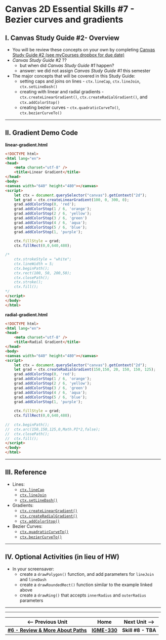 # Canvas 2D Essential Skills #7 - Bezier curves and gradients

## I. Canvas Study Guide #2-  Overview
- You will be review these concepts on your own by completing [Canvas Study Guide #2 (see myCourses dropbox for due date)](https://github.com/tonethar/IGME-330-Master/blob/master/notes/HW-SG-2.md) 
- *Canvas Study Guide #2* ??
  - but when did *Canvas Study Guide #1* happen? 
  - answer:  we did not assign *Canvas Study Guide #1* this semester
- The major concepts that will be covered in this Study Guide:
  - setting caps and joins on lines - `ctx.lineCap`, `ctx.lineJoin`, `ctx.setLineDash()`
  - creating with linear and radial gradients - `ctx.createLinearGradient()`, `ctx.createRadialGradient()`, and `ctx.addColorStop()`
  - creating bezier curves - `ctx.quadraticCurveTo()`, `ctx.bezierCurveTo()`

<hr>

## II. Gradient Demo Code

**linear-gradient.html**

```html
<!DOCTYPE html>
<html lang="en">
<head>
	<meta charset="utf-8" />
	<title>Linear Gradient</title>
</head>
<body>
<canvas width="640" height="480"></canvas>
<script>
	let ctx = document.querySelector("canvas").getContext("2d");
	let grad = ctx.createLinearGradient(100, 0, 300, 0);
	grad.addColorStop(0, 'red');
	grad.addColorStop(1 / 6, 'orange');
	grad.addColorStop(2 / 6, 'yellow');
	grad.addColorStop(3 / 6, 'green')
	grad.addColorStop(4 / 6, 'aqua');
	grad.addColorStop(5 / 6, 'blue');
	grad.addColorStop(1, 'purple');
	
	ctx.fillStyle = grad;
	ctx.fillRect(0,0,640,480);

/*
	ctx.strokeStyle = "white";
	ctx.lineWidth = 5;
	ctx.beginPath();
	ctx.rect(100, 50, 200,50);
	ctx.closePath();
	ctx.stroke();
	ctx.fill();
*/
</script>
</body>
</html>
```

**radial-gradient.html**

```html
<!DOCTYPE html>
<html lang="en">
<head>
	<meta charset="utf-8" />
	<title>Radial Gradient</title>
</head>
<body>
<canvas width="640" height="480"></canvas>
<script>
	let ctx = document.querySelector("canvas").getContext("2d");
	let grad = ctx.createRadialGradient(150,150, 20, 150, 150, 125);
	grad.addColorStop(0, 'red');
	grad.addColorStop(1 / 6, 'orange');
	grad.addColorStop(2 / 6, 'yellow');
	grad.addColorStop(3 / 6, 'green')
	grad.addColorStop(4 / 6, 'aqua');
	grad.addColorStop(5 / 6, 'blue');
	grad.addColorStop(1, 'purple');
	
	ctx.fillStyle = grad;
	ctx.fillRect(0,0,640,480);
	
// 	ctx.beginPath();
// 	ctx.arc(150,150,125,0,Math.PI*2,false);
// 	ctx.closePath();
// 	ctx.fill();
</script>
</body>
</html>
```

<hr>

## III. Reference

- Lines:
  - [`ctx.lineCap`](https://developer.mozilla.org/en-US/docs/Web/API/CanvasRenderingContext2D/lineCap)
  - [`ctx.lineJoin`](https://developer.mozilla.org/en-US/docs/Web/API/CanvasRenderingContext2D/lineJoin)
  - [`ctx.setLineDash()`](https://developer.mozilla.org/en-US/docs/Web/API/CanvasRenderingContext2D/setLineDash)
- Gradients:
  - [`ctx.createLinearGradient()`](https://developer.mozilla.org/en-US/docs/Web/API/CanvasRenderingContext2D/createLinearGradient)
  - [`ctx.createRadialGradient()`](https://developer.mozilla.org/en-US/docs/Web/API/CanvasRenderingContext2D/createRadialGradient)
  - [`ctx.addColorStop()`](https://developer.mozilla.org/en-US/docs/Web/API/CanvasGradient/addColorStop)
- Bezier Curves:
  - [`ctx.quadraticCurveTo()`](https://developer.mozilla.org/en-US/docs/Web/API/CanvasRenderingContext2D/quadraticCurveTo)
  - [`ctx.bezierCurveTo()`](https://developer.mozilla.org/en-US/docs/Web/API/CanvasRenderingContext2D/bezierCurveTo)

<hr>

## IV. Optional Activities (in lieu of HW)
- In your screensaver:
  - create a `drawPolygon()` function, and add parameters for `lineJoin` and `lineDash`
  - create a `drawRoundedRect()` function similar to the example linked above
  - create a `drawRing()` that accepts `innerRadius` and `outerRadius` parameters

<hr><hr>

| <-- Previous Unit | Home | Next Unit -->
| --- | --- | --- 
|  [**#6 - Review & More About Paths**](6-review-and-more-about-paths.md) |  [**IGME-330**](../README.md) | **Skill #8 - TBA**
